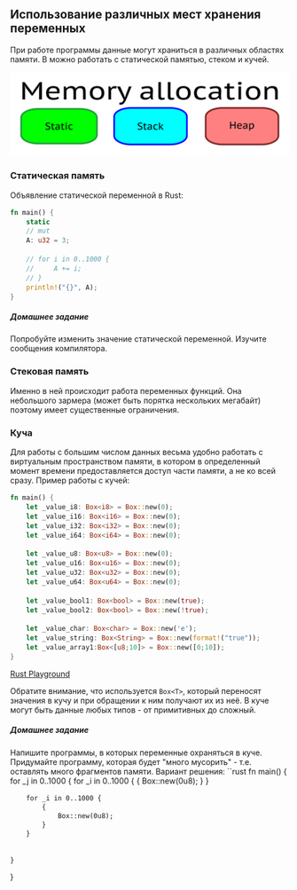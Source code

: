 ## Использование различных мест хранения переменных
При работе программы данные могут храниться в различных областях памяти. В можно работать с статической памятью, стеком и кучей.

![Виды памяти](/img/memory_allocation.svg)

### Статическая память
Объявление статической переменной в Rust:
```rust
fn main() {
    static 
    // mut 
    A: u32 = 3;

    // for i in 0..1000 {
    //     A += i;
    // }
    println!("{}", A);
}

```
##### Домашнее задание 
Попробуйте изменить значение статической переменной. Изучите сообщения компилятора.

### Стековая память
Именно в ней происходит работа переменных функций. Она небольшого зармера (может быть порятка нескольких мегабайт) поэтому имеет существенные ограничения.

### Куча
Для работы с большим числом данных весьма удобно работать с виртуальным пространством памяти, в котором в определенный момент 
времени предоставляется доступ части памяти, а не ко всей сразу. 
Пример работы с кучей:
```rust
fn main() {
    let _value_i8: Box<i8> = Box::new(0);
    let _value_i16: Box<i16> = Box::new(0);
    let _value_i32: Box<i32> = Box::new(0);
    let _value_i64: Box<i64> = Box::new(0);

    let _value_u8: Box<u8> = Box::new(0);
    let _value_u16: Box<u16> = Box::new(0);
    let _value_u32: Box<u32> = Box::new(0);
    let _value_u64: Box<u64> = Box::new(0);

    let _value_bool1: Box<bool> = Box::new(true);
    let _value_bool2: Box<bool> = Box::new(!true);

    let _value_char: Box<char> = Box::new('e');
    let _value_string: Box<String> = Box::new(format!("true"));
    let _value_array1:Box<[u8;10]> = Box::new([0;10]);
}
```
[Rust Playground](https://play.rust-lang.org/?gist=a9338e14593ea9fcb18e52d4c96b6bcd&version=stable&mode=debug&edition=2015)

Обратите внимание, что используется `Box<T>`, который переносят значения в кучу и при обращении к ним получают их из неё. В куче
могут быть данные любых типов - от примитивных до сложный.

##### Домашнее задание
Напишите программы, в которых переменные охраняться в куче. 
Придумайте программу, которая будет "много мусорить" - т.е. оставлять много фрагментов памяти.
Вариант решения:
``rust
fn main() {
    for _j in 0..1000 {
        for _i in 0..1000 {
            {
                Box::new(0u8);
            }
        }
        
        for _i in 0..1000 {
            {
                Box::new(0u8);
            }
        }

  
    }
}

```

